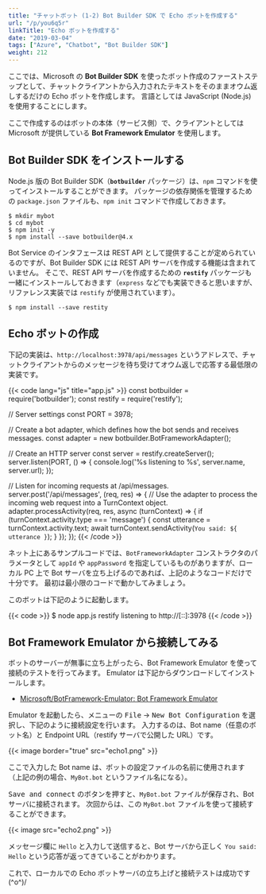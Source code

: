 ```yaml
---
title: "チャットボット (1-2) Bot Builder SDK で Echo ボットを作成する"
url: "/p/you6q5r"
linkTitle: "Echo ボットを作成する"
date: "2019-03-04"
tags: ["Azure", "Chatbot", "Bot Builder SDK"]
weight: 212
---
```


ここでは、Microsoft の **Bot Builder SDK** を使ったボット作成のファーストステップとして、チャットクライアントから入力されたテキストをそのままオウム返しするだけの Echo ボットを作成します。
言語としては JavaScript (Node.js) を使用することにします。

ここで作成するのはボットの本体（サービス側）で、クライアントとしては Microsoft が提供している **Bot Framework Emulator** を使用します。


Bot Builder SDK をインストールする
----

Node.js 版の Bot Builder SDK（**`botbuilder`** パッケージ）は、`npm` コマンドを使ってインストールすることができます。
パッケージの依存関係を管理するための `package.json` ファイルも、`npm init` コマンドで作成しておきます。

```
$ mkdir mybot
$ cd mybot
$ npm init -y
$ npm install --save botbuilder@4.x
```

Bot Service のインタフェースは REST API として提供することが定められているのですが、Bot Builder SDK には REST API サーバを作成する機能は含まれていません。
そこで、REST API サーバを作成するための **`restify`** パッケージも一緒にインストールしておきます（`express` などでも実装できると思いますが、リファレンス実装では `restify` が使用されています）。

```
$ npm install --save restity
```


Echo ボットの作成
----

下記の実装は、`http://localhost:3978/api/messages` というアドレスで、チャットクライアントからのメッセージを待ち受けてオウム返しで応答する最低限の実装です。

{{< code lang="js" title="app.js" >}}
const botbuilder = require('botbuilder');
const restify = require('restify');

// Server settings
const PORT = 3978;

// Create a bot adapter, which defines how the bot sends and receives messages.
const adapter = new botbuilder.BotFrameworkAdapter();

// Create an HTTP server
const server = restify.createServer();
server.listen(PORT, () => {
  console.log('%s listening to %s', server.name, server.url);
});

// Listen for incoming requests at /api/messages.
server.post('/api/messages', (req, res) => {
  // Use the adapter to process the incoming web request into a TurnContext object.
  adapter.processActivity(req, res, async (turnContext) => {
    if (turnContext.activity.type === 'message') {
      const utterance = turnContext.activity.text;
      await turnContext.sendActivity(`You said: ${ utterance }`);
    }
  });
});
{{< /code >}}

ネット上にあるサンプルコードでは、`BotFrameworkAdapter` コンストラクタのパラメータとして `appId` や `appPassword` を指定しているものがありますが、ローカル PC 上で Bot サーバを立ち上げるのであれば、上記のようなコードだけで十分です。
最初は最小限のコードで動かしてみましょう。

このボットは下記のように起動します。

{{< code >}}
$ node app.js
restify listening to http://[::]:3978
{{< /code >}}


Bot Framework Emulator から接続してみる
----

ボットのサーバーが無事に立ち上がったら、Bot Framework Emulator を使って接続のテストを行ってみます。
Emulator は下記からダウンロードしてインストールします。

- [Microsoft/BotFramework-Emulator: Bot Framework Emulator](https://github.com/Microsoft/BotFramework-Emulator)

Emulator を起動したら、メニューの <samp>File</samp> → <samp>New Bot Configuration</samp> を選択し、下記のように接続設定を行います。
入力するのは、Bot name（任意のボット名）と Endpoint URL（restify サーバで公開した URL）です。

{{< image border="true" src="echo1.png" >}}

ここで入力した Bot name は、ボットの設定ファイルの名前に使用されます（上記の例の場合、`MyBot.bot` というファイル名になる）。

<samp>Save and connect</samp> のボタンを押すと、`MyBot.bot` ファイルが保存され、Bot サーバに接続されます。
次回からは、この `MyBot.bot` ファイルを使って接続することができます。

{{< image src="echo2.png" >}}

メッセージ欄に `Hello` と入力して送信すると、Bot サーバから正しく `You said: Hello` という応答が返ってきていることがわかります。

これで、ローカルでの Echo ボットサーバの立ち上げと接続テストは成功です (^o^)/

